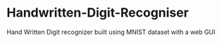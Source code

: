 # Handwritten-Digit-Recogniser
Hand Written Digit recognizer built using MNIST dataset with a web GUI 
